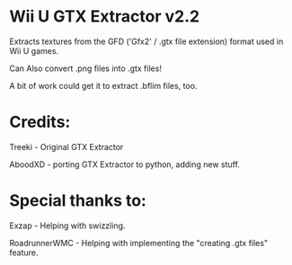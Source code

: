 # Wii U GTX Extractor v2.2
Extracts textures from the GFD ('Gfx2' / .gtx file extension) format used in Wii U games.  
  
Can Also convert .png files into .gtx files!  

A bit of work could get it to extract .bflim files, too.

# Credits:
Treeki - Original GTX Extractor

AboodXD - porting GTX Extractor to python, adding new stuff.

# Special thanks to:
Exzap - Helping with swizzling.  

RoadrunnerWMC - Helping with implementing the "creating .gtx files" feature.